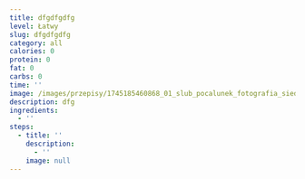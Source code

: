 ```yaml
---
title: dfgdfgdfg
level: Łatwy
slug: dfgdfgdfg
category: all
calories: 0
protein: 0
fat: 0
carbs: 0
time: ''
image: /images/przepisy/1745185460868_01_slub_pocalunek_fotografia_siedlce.jpg
description: dfg
ingredients:
  - ''
steps:
  - title: ''
    description:
      - ''
    image: null
---
```


